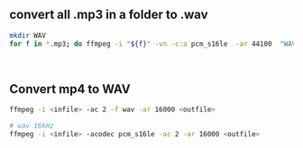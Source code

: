 

## convert all .mp3 in a folder to .wav
```bash
mkdir WAV
for f in *.mp3; do ffmpeg -i "${f}" -vn -c:a pcm_s16le  -ar 44100  "WAV/${f%.*}.wav" ; done 
```

&nbsp;
## Convert mp4 to WAV
```bash
ffmpeg -i <infile> -ac 2 -f wav -ar 16000 <outfile>

# wav 16kHz
ffmpeg -i <infile> -acodec pcm_s16le -ac 2 -ar 16000 <outfile>
```
